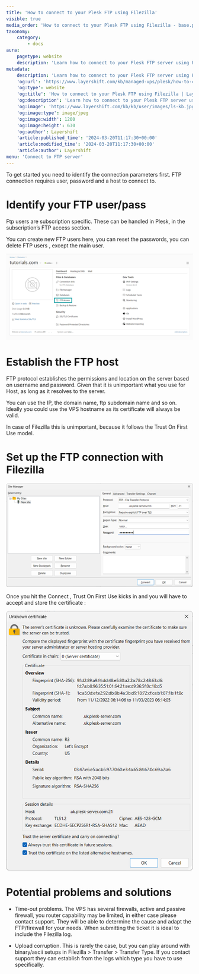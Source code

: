 ```yaml
---
title: 'How to connect to your Plesk FTP using Filezilla'
visible: true
media_order: 'How to connect to your Plesk FTP using Filezilla - base.png,How to connect to your Plesk FTP using Filezilla - Certificate.png,How to connect to your Plesk FTP using Filezilla - Sites Manager.png,How to connect to your Plesk FTP using Filezilla - base.xcf,How to connect to your Plesk FTP using Filezilla - Certificate.xcf,How to connect to your Plesk FTP using Filezilla - Sites Manager.xcf'
taxonomy:
    category:
        - docs
aura:
    pagetype: website
    description: 'Learn how to connect to your Plesk FTP server using Filezilla FTP client.'
metadata:
    description: 'Learn how to connect to your Plesk FTP server using Filezilla FTP client.'
    'og:url': 'https://www.layershift.com/kb/managed-vps/plesk/how-to-connect-to-your-plesk-ftp-using-filezilla'
    'og:type': website
    'og:title': 'How to connect to your Plesk FTP using Filezilla | Layershift KB'
    'og:description': 'Learn how to connect to your Plesk FTP server using Filezilla FTP client.'
    'og:image': 'https://www.layershift.com/kb/kb/user/images/ls-kb.jpg'
    'og:image:type': image/jpeg
    'og:image:width': 1200
    'og:image:height': 630
    'og:author': Layershift
    'article:published_time': '2024-03-20T11:17:30+00:00'
    'article:modified_time': '2024-03-20T11:17:30+00:00'
    'article:author': Layershift
menu: 'Connect to FTP server'
---
```


To get started you need to identify the connection parameters first. FTP connection requires user, password and a host to connect to.

# Identify your FTP user/pass

Ftp users are subscription specific. These can be handled in Plesk, in the subscription’s  FTP access section.

You can create new FTP users here, you can reset the passwords, you can delete FTP users , except the main user.

![Plesk FTP users](How%20to%20connect%20to%20your%20Plesk%20FTP%20using%20Filezilla%20-%20base.png)

# Establish the FTP host

FTP protocol establishes the permissions and location on the server based on username and password. Given that it is unimportant what you use for Host, as long as it resolves to the server.

You can use the IP, the domain name, ftp subdomain name and so on. Ideally you could use the VPS hostname as its certificate will always be valid.

In case of Filezilla this is unimportant, because it follows the Trust On First Use model.

# Set up the FTP connection with Filezilla
![Filezilla Sites Manager](How%20to%20connect%20to%20your%20Plesk%20FTP%20using%20Filezilla%20-%20Sites%20Manager.png)

Once you hit the Connect ,  Trust On First Use kicks in and you will have to accept and store the certificate :

![Filezilla Certificate Prompt](How%20to%20connect%20to%20your%20Plesk%20FTP%20using%20Filezilla%20-%20Certificate.png)

# Potential problems and solutions

* Time-out problems. The VPS has several firewalls, active and passive firewall, you router capability may be limited, in either case please contact support. They will be able to determine the cause and adapt the FTP/firewall for your needs. When submitting the ticket it is ideal to include the Filezilla log.

* Upload corruption. This is rarely the case, but you can play around with binary/ascii setups in Filezilla > Transfer > Transfer Type. If you contact support they can establish from the logs which type you have to use specifically.
